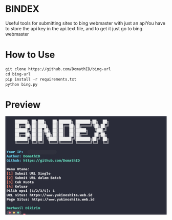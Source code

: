 # BINDEX
<p>Useful tools for submitting sites to bing webmaster with just an apiYou have to store the api key in the api.text file, and to get it just go to bing webmaster</p>

# How to Use
```
git clone https://github.com/DomathID/bing-url
cd bing-url
pip install -r requirements.txt
python bing.py
```
# Preview
<img src="ex.jpg">
